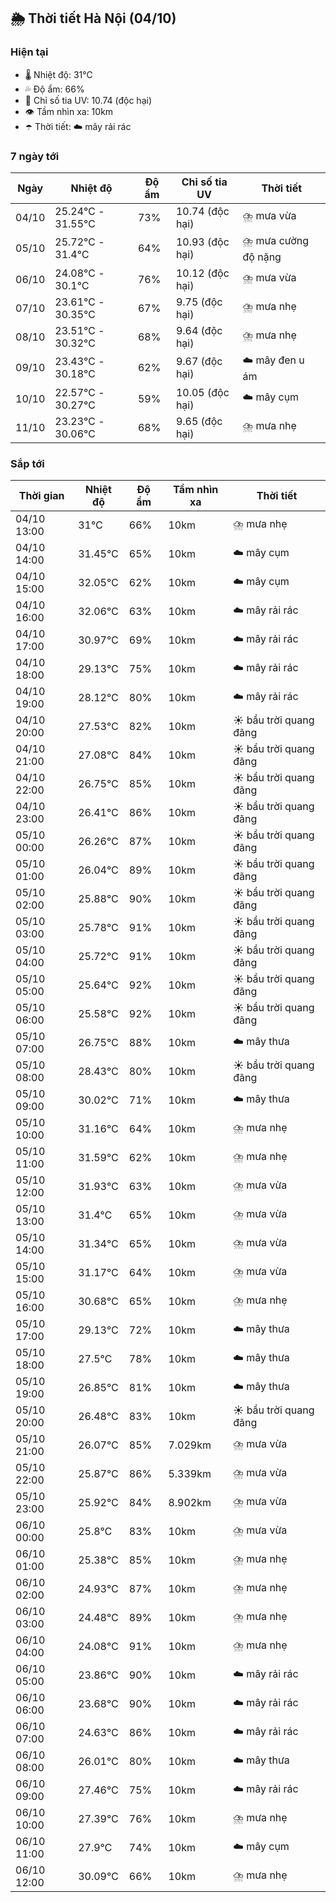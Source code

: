 ## 🌦️ Thời tiết Hà Nội (04/10)

### Hiện tại

- 🌡️ Nhiệt độ: 31℃
- 💦 Độ ẩm: 66%
- 🌟 Chỉ số tia UV: 10.74 (độc hại)
- 👁️ Tầm nhìn xa: 10km
- ☂️ Thời tiết: ☁️ mây rải rác

### 7 ngày tới

| Ngày | Nhiệt độ | Độ ẩm | Chỉ số tia UV | Thời tiết |
| --- | --- | --- | --- | --- |
| 04/10 | 25.24℃ - 31.55℃ | 73% | 10.74 (độc hại) | ⛈️ mưa vừa |
| 05/10 | 25.72℃ - 31.4℃ | 64% | 10.93 (độc hại) | ⛈️ mưa cường độ nặng |
| 06/10 | 24.08℃ - 30.1℃ | 76% | 10.12 (độc hại) | ⛈️ mưa vừa |
| 07/10 | 23.61℃ - 30.35℃ | 67% | 9.75 (độc hại) | ⛈️ mưa nhẹ |
| 08/10 | 23.51℃ - 30.32℃ | 68% | 9.64 (độc hại) | ⛈️ mưa nhẹ |
| 09/10 | 23.43℃ - 30.18℃ | 62% | 9.67 (độc hại) | ☁️ mây đen u ám |
| 10/10 | 22.57℃ - 30.27℃ | 59% | 10.05 (độc hại) | ☁️ mây cụm |
| 11/10 | 23.23℃ - 30.06℃ | 68% | 9.65 (độc hại) | ⛈️ mưa nhẹ |

### Sắp tới

| Thời gian | Nhiệt độ | Độ ẩm | Tầm nhìn xa | Thời tiết |
| --- | --- | --- | --- | --- |
| 04/10 13:00 | 31℃ | 66% | 10km | ⛈️ mưa nhẹ |
| 04/10 14:00 | 31.45℃ | 65% | 10km | ☁️ mây cụm |
| 04/10 15:00 | 32.05℃ | 62% | 10km | ☁️ mây cụm |
| 04/10 16:00 | 32.06℃ | 63% | 10km | ☁️ mây rải rác |
| 04/10 17:00 | 30.97℃ | 69% | 10km | ☁️ mây rải rác |
| 04/10 18:00 | 29.13℃ | 75% | 10km | ☁️ mây rải rác |
| 04/10 19:00 | 28.12℃ | 80% | 10km | ☁️ mây rải rác |
| 04/10 20:00 | 27.53℃ | 82% | 10km | ☀️ bầu trời quang đãng |
| 04/10 21:00 | 27.08℃ | 84% | 10km | ☀️ bầu trời quang đãng |
| 04/10 22:00 | 26.75℃ | 85% | 10km | ☀️ bầu trời quang đãng |
| 04/10 23:00 | 26.41℃ | 86% | 10km | ☀️ bầu trời quang đãng |
| 05/10 00:00 | 26.26℃ | 87% | 10km | ☀️ bầu trời quang đãng |
| 05/10 01:00 | 26.04℃ | 89% | 10km | ☀️ bầu trời quang đãng |
| 05/10 02:00 | 25.88℃ | 90% | 10km | ☀️ bầu trời quang đãng |
| 05/10 03:00 | 25.78℃ | 91% | 10km | ☀️ bầu trời quang đãng |
| 05/10 04:00 | 25.72℃ | 91% | 10km | ☀️ bầu trời quang đãng |
| 05/10 05:00 | 25.64℃ | 92% | 10km | ☀️ bầu trời quang đãng |
| 05/10 06:00 | 25.58℃ | 92% | 10km | ☀️ bầu trời quang đãng |
| 05/10 07:00 | 26.75℃ | 88% | 10km | ☁️ mây thưa |
| 05/10 08:00 | 28.43℃ | 80% | 10km | ☀️ bầu trời quang đãng |
| 05/10 09:00 | 30.02℃ | 71% | 10km | ☁️ mây thưa |
| 05/10 10:00 | 31.16℃ | 64% | 10km | ⛈️ mưa nhẹ |
| 05/10 11:00 | 31.59℃ | 62% | 10km | ⛈️ mưa nhẹ |
| 05/10 12:00 | 31.93℃ | 63% | 10km | ⛈️ mưa vừa |
| 05/10 13:00 | 31.4℃ | 65% | 10km | ⛈️ mưa vừa |
| 05/10 14:00 | 31.34℃ | 65% | 10km | ⛈️ mưa vừa |
| 05/10 15:00 | 31.17℃ | 64% | 10km | ⛈️ mưa vừa |
| 05/10 16:00 | 30.68℃ | 65% | 10km | ⛈️ mưa nhẹ |
| 05/10 17:00 | 29.13℃ | 72% | 10km | ☁️ mây thưa |
| 05/10 18:00 | 27.5℃ | 78% | 10km | ☁️ mây thưa |
| 05/10 19:00 | 26.85℃ | 81% | 10km | ☁️ mây thưa |
| 05/10 20:00 | 26.48℃ | 83% | 10km | ☀️ bầu trời quang đãng |
| 05/10 21:00 | 26.07℃ | 85% | 7.029km | ⛈️ mưa vừa |
| 05/10 22:00 | 25.87℃ | 86% | 5.339km | ⛈️ mưa vừa |
| 05/10 23:00 | 25.92℃ | 84% | 8.902km | ⛈️ mưa vừa |
| 06/10 00:00 | 25.8℃ | 83% | 10km | ⛈️ mưa vừa |
| 06/10 01:00 | 25.38℃ | 85% | 10km | ⛈️ mưa nhẹ |
| 06/10 02:00 | 24.93℃ | 87% | 10km | ⛈️ mưa nhẹ |
| 06/10 03:00 | 24.48℃ | 89% | 10km | ⛈️ mưa nhẹ |
| 06/10 04:00 | 24.08℃ | 91% | 10km | ⛈️ mưa nhẹ |
| 06/10 05:00 | 23.86℃ | 90% | 10km | ☁️ mây rải rác |
| 06/10 06:00 | 23.68℃ | 90% | 10km | ☁️ mây rải rác |
| 06/10 07:00 | 24.63℃ | 86% | 10km | ☁️ mây rải rác |
| 06/10 08:00 | 26.01℃ | 80% | 10km | ☁️ mây thưa |
| 06/10 09:00 | 27.46℃ | 75% | 10km | ☁️ mây rải rác |
| 06/10 10:00 | 27.39℃ | 76% | 10km | ⛈️ mưa nhẹ |
| 06/10 11:00 | 27.9℃ | 74% | 10km | ☁️ mây cụm |
| 06/10 12:00 | 30.09℃ | 66% | 10km | ⛈️ mưa nhẹ |
